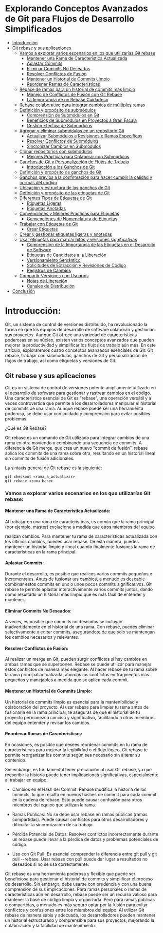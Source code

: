 # Explorando Conceptos Avanzados de Git para Flujos de Desarrollo Simplificados

- [Introducción](#introduction)
- [Git rebase y sus aplicaciones](#git-rebase-and-its-applications)
  - [Vamos a explorar varios escenarios en los que utilizarías Git rebase](#lets-explore-various-scenarios-where-you-would-use-git-rebase)
    - [Mantener una Rama de Característica Actualizada](#keeping-feature-branch-up-to-date)
    - [Aplastar Commits](#squashing-commits)
    - [Eliminar Commits No Deseados](#removing-unwanted-commits)
    - [Resolver Conflictos de Fusión](#resolving-merge-conflicts)
    - [Mantener un Historial de Commits Limpio](#maintaining-a-clean-commit-history)
    - [Reordenar Ramas de Características](#feature-branch-reordering)
  - [Rebase de ramas para un historial de commits más limpio](#rebasing-branches-for-a-cleaner-commit-history)
    - [Manejo de Conflictos de Fusión con Git Rebase](#handling-merge-conflicts-with-git-rebase)
    - [La Importancia de un Rebase Cuidadoso](#the-importance-of-careful-rebasing)
  - [Rebase colaborativo para integrar cambios de múltiples ramas](#collaborative-rebasing-to-integrate-changes-from-multiple-branches)
  - [Definición y propósito de submódulos](#definition-and-purpose-of-submodules)
    - [Comprensión de Submódulos en Git](#understanding-git-submodules)
    - [Beneficios de Submódulos en Proyectos a Gran Escala](#benefits-of-submodules-in-large-scale-projects)
    - [Gestión Efectiva de Submódulos](#managing-submodules-effectively)
  - [Agregar y eliminar submódulos en un repositorio Git](#adding-and-removing-submodules-in-a-git-repository)
    - [Actualizar Submódulos a Revisiones o Ramas Específicas](#updating-submodules-to-specific-revisions-or-branches)
    - [Resolver Conflictos de Submódulos](#resolving-submodule-conflicts)
    - [Sincronizar Cambios en Submódulos](#syncing-changes-in-submodules)
  - [Clonar repositorios con submódulos](#cloning-repositories-with-submodules)
    - [Mejores Prácticas para Colaborar con Submódulos](#best-practices-for-collaborating-with-submodules)
  - [Ganchos de Git y Personalización de Flujos de Trabajo](#git-hooks-and-customizing-workflows)
    - [Introducción a los Ganchos de Git](#introduction-to-git-hooks)
  - [Definición y propósito de ganchos de Git](#definition-and-purpose-of-git-hooks)
  - [Ganchos previos a la confirmación para hacer cumplir la calidad y normas del código](#pre-commit-hooks-for-enforcing-code-quality-and-standards)
  - [Ubicación y estructura de los ganchos de Git](#location-and-structure-of-git-hooks)
  - [Definición y propósito de las etiquetas de Git](#definition-and-purpose-of-git-tags)
  - [Diferentes Tipos de Etiquetas de Git](#different-types-of-git-tags)
    - [Etiquetas Ligeras](#lightweight-tags)
    - [Etiquetas Anotadas](#annotated-tags)
  - [Convenciones y Mejores Prácticas para Etiquetas](#tagging-conventions-and-best-practices)
    - [Convenciones de Nomenclatura de Etiquetas](#tag-naming-conventions)
  - [Trabajar con Etiquetas de Git](#working-with-git-tags)
    - [Crear Etiquetas](#creating-tags)
  - [Crear y gestionar etiquetas ligeras y anotadas](#creating-and-managing-lightweight-and-annotated-tags)
  - [Usar etiquetas para marcar hitos y versiones significativas](#using-tags-to-mark-significant-milestones-and-versions)
    - [Comprensión de la Importancia de las Etiquetas en el Desarrollo de Software](#understanding-the-importance-of-tags-in-software-development)
    - [Etiquetas de Candidatos a la Liberación](#release-candidates-tags)
    - [Versionamiento Semántico](#semantic-versioning)
    - [Solicitudes de Extracción y Revisiones de Código](#pull-requests-and-code-reviews)
    - [Registros de Cambios](#changelogs)
  - [Compartir Versiones con Usuarios](#sharing-releases-with-users)
    - [Notas de Liberación](#release-notes)
    - [Canales de Distribución](#distribution-channels)
- [Conclusión](#conclusion)

# Introducción:
Git, un sistema de control de versiones distribuido, ha revolucionado la forma en que los equipos de desarrollo de software colaboran y gestionan sus proyectos. Aunque Git ofrece una variedad de características poderosas en su núcleo, existen varios conceptos avanzados que pueden mejorar la productividad y simplificar los flujos de trabajo aún más. En este artículo, exploraremos cuatro conceptos avanzados esenciales de Git: Git rebase, trabajar con submódulos, ganchos de Git y personalización de flujos de trabajo, así como etiquetas y versiones de Git.

## Git rebase y sus aplicaciones
Git es un sistema de control de versiones potente ampliamente utilizado en el desarrollo de software para gestionar y rastrear cambios en el código. Una característica esencial de Git es "rebase", una operación versátil y a veces controvertida que permite a los desarrolladores manipular el historial de commits de una rama. Aunque rebase puede ser una herramienta poderosa, se debe usar con cuidado y comprensión para evitar posibles problemas.

¿Qué es Git Rebase?

Git rebase es un comando de Git utilizado para integrar cambios de una rama en otra moviendo o combinando una secuencia de commits. A diferencia de Git merge, que crea un nuevo "commit de fusión", rebase aplica los commits de una rama sobre otra, resultando en un historial lineal sin commits de fusión adicionales.

La sintaxis general de Git rebase es la siguiente:
```
git checkout <rama_a_actualizar>
git rebase <rama_base>

```
### Vamos a explorar varios escenarios en los que utilizarías Git rebase:

#### Mantener una Rama de Característica Actualizada:
Al trabajar en una rama de características, es común que la rama principal (por ejemplo, master) evolucione a medida que otros miembros del equipo

 realizan cambios. Para mantener tu rama de características actualizada con los últimos cambios, puedes usar rebase. De esta manera, puedes mantener un historial limpio y lineal cuando finalmente fusiones la rama de características en la rama principal.

#### Aplastar Commits:
Durante el desarrollo, es posible que realices varios commits pequeños e incrementales. Antes de fusionar tus cambios, a menudo es deseable combinar estos commits en uno o unos pocos commits significativos. Git rebase te permite aplastar interactivamente varios commits juntos, dando como resultado un historial más limpio que es más fácil de entender y mantener.

#### Eliminar Commits No Deseados:
A veces, es posible que commits no deseados se incluyan inadvertidamente en el historial de una rama. Con rebase, puedes eliminar selectivamente o editar commits, asegurándote de que solo se mantengan los cambios necesarios y relevantes.

#### Resolver Conflictos de Fusión:
Al realizar un merge en Git, pueden surgir conflictos si hay cambios en ambas ramas que se superponen. Rebase se puede utilizar para manejar estos conflictos de manera más elegante. Al hacer rebase de tu rama sobre la rama principal actualizada, abordas los conflictos en fragmentos más pequeños y manejables a medida que se aplica cada commit.

#### Mantener un Historial de Commits Limpio:
Un historial de commits limpio es esencial para la mantenibilidad y colaboración del proyecto. Al usar rebase para limpiar tu rama antes de fusionarla en la rama principal, te aseguras de que el historial de tu proyecto permanezca conciso y significativo, facilitando a otros miembros del equipo entender y revisar los cambios.

#### Reordenar Ramas de Características:
En ocasiones, es posible que desees reordenar commits en tu rama de características para mejorar la legibilidad o el flujo lógico. Git rebase te permite reorganizar los commits según sea necesario sin alterar su contenido.

Sin embargo, es fundamental tener precaución al usar Git rebase, ya que reescribir la historia puede tener implicaciones significativas, especialmente al trabajar en equipo:

- Cambios en el Hash del Commit: Rebase modifica la historia de los commits, lo que resulta en nuevos hashes de commit para cada commit en la cadena de rebase. Esto puede causar confusión para otros miembros del equipo que utilizan la rama.

- Ramas Públicas: No se debe usar rebase en ramas públicas (ramas compartidas). Puede causar conflictos para otros desarrolladores y dificultar la sincronización de su trabajo.

- Pérdida Potencial de Datos: Resolver conflictos incorrectamente durante un rebase puede llevar a la pérdida de datos y problemas potenciales de código.

- Uso con Git Pull: Es esencial comprender la diferencia entre git pull y git pull --rebase. Usar rebase con pull puede dar lugar a resultados no deseados si no se usa correctamente.

Git rebase es una herramienta poderosa y flexible que puede ser beneficiosa para gestionar el historial de commits y simplificar el proceso de desarrollo. Sin embargo, debe usarse con prudencia y con una buena comprensión de sus implicaciones. Para ramas personales o ramas de características aún en desarrollo, rebase puede ser un recurso valioso para mantener la base de código limpia y organizada. Pero para ramas públicas o compartidas, a menudo es más seguro optar por la fusión para evitar conflictos y confusiones entre los miembros del equipo. Al utilizar Git rebase de manera sabia y adecuada, los desarrolladores pueden mantener un historial estructurado y comprensible para sus proyectos, mejorando la colaboración y la facilidad de mantenimiento.